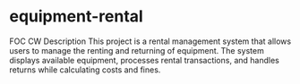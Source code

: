 # equipment-rental
FOC CW 
Description
This project is a rental management system that allows users to manage the renting and returning of equipment. The system displays available equipment, processes rental transactions, and handles returns while calculating costs and fines.
